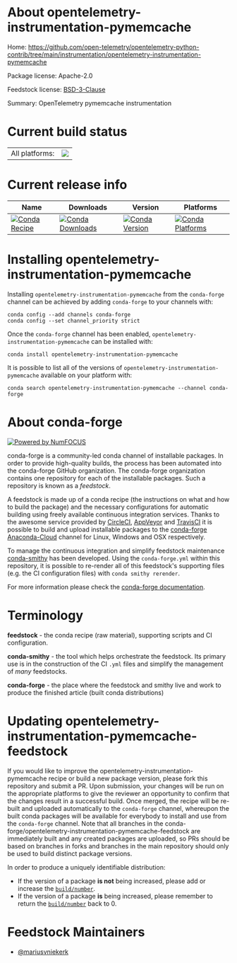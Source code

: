 About opentelemetry-instrumentation-pymemcache
==============================================

Home: https://github.com/open-telemetry/opentelemetry-python-contrib/tree/main/instrumentation/opentelemetry-instrumentation-pymemcache

Package license: Apache-2.0

Feedstock license: [BSD-3-Clause](https://github.com/conda-forge/opentelemetry-instrumentation-pymemcache-feedstock/blob/master/LICENSE.txt)

Summary: OpenTelemetry pymemcache instrumentation

Current build status
====================


<table><tr><td>All platforms:</td>
    <td>
      <a href="https://dev.azure.com/conda-forge/feedstock-builds/_build/latest?definitionId=13874&branchName=master">
        <img src="https://dev.azure.com/conda-forge/feedstock-builds/_apis/build/status/opentelemetry-instrumentation-pymemcache-feedstock?branchName=master">
      </a>
    </td>
  </tr>
</table>

Current release info
====================

| Name | Downloads | Version | Platforms |
| --- | --- | --- | --- |
| [![Conda Recipe](https://img.shields.io/badge/recipe-opentelemetry--instrumentation--pymemcache-green.svg)](https://anaconda.org/conda-forge/opentelemetry-instrumentation-pymemcache) | [![Conda Downloads](https://img.shields.io/conda/dn/conda-forge/opentelemetry-instrumentation-pymemcache.svg)](https://anaconda.org/conda-forge/opentelemetry-instrumentation-pymemcache) | [![Conda Version](https://img.shields.io/conda/vn/conda-forge/opentelemetry-instrumentation-pymemcache.svg)](https://anaconda.org/conda-forge/opentelemetry-instrumentation-pymemcache) | [![Conda Platforms](https://img.shields.io/conda/pn/conda-forge/opentelemetry-instrumentation-pymemcache.svg)](https://anaconda.org/conda-forge/opentelemetry-instrumentation-pymemcache) |

Installing opentelemetry-instrumentation-pymemcache
===================================================

Installing `opentelemetry-instrumentation-pymemcache` from the `conda-forge` channel can be achieved by adding `conda-forge` to your channels with:

```
conda config --add channels conda-forge
conda config --set channel_priority strict
```

Once the `conda-forge` channel has been enabled, `opentelemetry-instrumentation-pymemcache` can be installed with:

```
conda install opentelemetry-instrumentation-pymemcache
```

It is possible to list all of the versions of `opentelemetry-instrumentation-pymemcache` available on your platform with:

```
conda search opentelemetry-instrumentation-pymemcache --channel conda-forge
```


About conda-forge
=================

[![Powered by NumFOCUS](https://img.shields.io/badge/powered%20by-NumFOCUS-orange.svg?style=flat&colorA=E1523D&colorB=007D8A)](http://numfocus.org)

conda-forge is a community-led conda channel of installable packages.
In order to provide high-quality builds, the process has been automated into the
conda-forge GitHub organization. The conda-forge organization contains one repository
for each of the installable packages. Such a repository is known as a *feedstock*.

A feedstock is made up of a conda recipe (the instructions on what and how to build
the package) and the necessary configurations for automatic building using freely
available continuous integration services. Thanks to the awesome service provided by
[CircleCI](https://circleci.com/), [AppVeyor](https://www.appveyor.com/)
and [TravisCI](https://travis-ci.com/) it is possible to build and upload installable
packages to the [conda-forge](https://anaconda.org/conda-forge)
[Anaconda-Cloud](https://anaconda.org/) channel for Linux, Windows and OSX respectively.

To manage the continuous integration and simplify feedstock maintenance
[conda-smithy](https://github.com/conda-forge/conda-smithy) has been developed.
Using the ``conda-forge.yml`` within this repository, it is possible to re-render all of
this feedstock's supporting files (e.g. the CI configuration files) with ``conda smithy rerender``.

For more information please check the [conda-forge documentation](https://conda-forge.org/docs/).

Terminology
===========

**feedstock** - the conda recipe (raw material), supporting scripts and CI configuration.

**conda-smithy** - the tool which helps orchestrate the feedstock.
                   Its primary use is in the construction of the CI ``.yml`` files
                   and simplify the management of *many* feedstocks.

**conda-forge** - the place where the feedstock and smithy live and work to
                  produce the finished article (built conda distributions)


Updating opentelemetry-instrumentation-pymemcache-feedstock
===========================================================

If you would like to improve the opentelemetry-instrumentation-pymemcache recipe or build a new
package version, please fork this repository and submit a PR. Upon submission,
your changes will be run on the appropriate platforms to give the reviewer an
opportunity to confirm that the changes result in a successful build. Once
merged, the recipe will be re-built and uploaded automatically to the
`conda-forge` channel, whereupon the built conda packages will be available for
everybody to install and use from the `conda-forge` channel.
Note that all branches in the conda-forge/opentelemetry-instrumentation-pymemcache-feedstock are
immediately built and any created packages are uploaded, so PRs should be based
on branches in forks and branches in the main repository should only be used to
build distinct package versions.

In order to produce a uniquely identifiable distribution:
 * If the version of a package **is not** being increased, please add or increase
   the [``build/number``](https://docs.conda.io/projects/conda-build/en/latest/resources/define-metadata.html#build-number-and-string).
 * If the version of a package **is** being increased, please remember to return
   the [``build/number``](https://docs.conda.io/projects/conda-build/en/latest/resources/define-metadata.html#build-number-and-string)
   back to 0.

Feedstock Maintainers
=====================

* [@mariusvniekerk](https://github.com/mariusvniekerk/)

